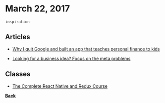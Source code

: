 # March 22, 2017

`inspiration`

## Articles

- [Why I quit Google and built an app that teaches personal finance to kids](https://medium.freecodecamp.com/why-i-quit-google-and-built-an-app-that-teaches-personal-finance-to-kids-f0d125e1f07b)

- [Looking for a business idea? Focus on the meta problems](https://medium.com/startup-grind/meta-problems-and-the-problem-stack-ceadb9b26546)

## Classes

- [The Complete React Native and Redux Course](https://www.udemy.com/the-complete-react-native-and-redux-course/)


[__Back__](../README.md)
